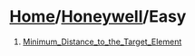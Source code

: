 # [Home](./../..)/[Honeywell](./..)/Easy
1. [Minimum_Distance_to_the_Target_Element](./Minimum_Distance_to_the_Target_Element.md)
